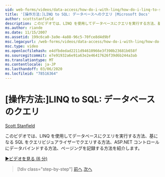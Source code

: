 ```yaml
---
uid: web-forms/videos/data-access/how-do-i-with-linq/how-do-i-linq-to-sql-querying-the-database
title: '[操作方法:]LINQ to SQL: データベースへのクエリ |Microsoft Docs'
author: scottstanfield
description: このビデオでは、LINQ を使用してデータベースにクエリを実行する方法、基になる SQL をクエリビジュアライザーでクエリする方法、ASP.NET コントロールにデータバインドする方法、ページングを記録する方法を紹介します。
ms.author: riande
ms.date: 11/15/2007
ms.assetid: 199c6ca0-3a9e-4a88-96c5-70fce8d4d9bf
msc.legacyurl: /web-forms/videos/data-access/how-do-i-with-linq/how-do-i-linq-to-sql-querying-the-database
msc.type: video
ms.openlocfilehash: e4dfbdedad2211d94610966e3f390b23681b658f
ms.sourcegitcommit: e7e91932a6e91a63e2e46417626f39d6b244a3ab
ms.translationtype: MT
ms.contentlocale: ja-JP
ms.lasthandoff: 03/06/2020
ms.locfileid: "78516364"
---
```

# <a name="how-do-i-linq-to-sql-querying-the-database"></a>[操作方法:]LINQ to SQL: データベースのクエリ

[Scott Stanfield](https://github.com/scottstanfield)

このビデオでは、LINQ を使用してデータベースにクエリを実行する方法、基になる SQL をクエリビジュアライザーでクエリする方法、ASP.NET コントロールにデータバインドする方法、ページングを記録する方法を紹介します。

[&#9654;ビデオを見る (6 分)](https://channel9.msdn.com/Blogs/ASP-NET-Site-Videos/how-do-i-linq-to-sql-querying-the-database)

> [!div class="step-by-step"]
> [前へ](how-do-i-linq-to-sql-data-model.md)
> [次へ](how-do-i-linq-to-sql-updating-the-database.md)

